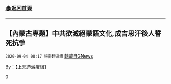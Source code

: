 ###  [:house:返回首頁](https://github.com/ourhimalayas/txt)
---

## 【內蒙古專題】中共欲滅絕蒙語文化,成吉思汗後人誓死抗爭
`2020-09-04 08:17 秘密翻译组` [轉載自GNews](https://gnews.org/zh-hant/333489/)

By：【上天造滅疫組】

0
